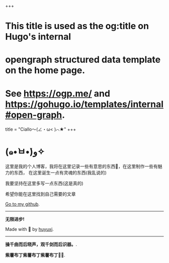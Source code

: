 +++
# This title is used as the og:title on Hugo's internal
# opengraph structured data template on the home page.
# See https://ogp.me/ and https://gohugo.io/templates/internal#open-graph.
title = "Ciallo～(∠・ω< )⌒★"
+++

# (๑•̀ㅂ•́)و✧

这里是我的个人博客，我将在这里记录一些有意思的东西🤔，在这里制作一些有魅力的东西，
在这里诞生一点有灵魂的东西(我乱说的)

我要坚持在这里多写一点东西(这是真的)

希望你能在这里找到自己需要的文章

[Go to my github](https://github.com/zzz-k-k).

---

**无限进步!**

Made with 🥳 by [huyuxi](http://huyuqwqovo.top).

---

**操千曲而后晓声，观千剑而后识器。**.

**紫薯布丁紫薯布丁紫薯布丁🍮😋**.
